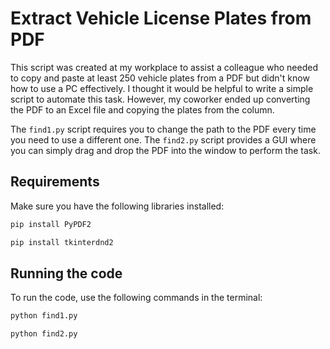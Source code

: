 # Extract Vehicle License Plates from PDF

This script was created at my workplace to assist a colleague who needed to copy and paste at least 250 vehicle plates from a PDF but didn't know how to use a PC effectively. I thought it would be helpful to write a simple script to automate this task. However, my coworker ended up converting the PDF to an Excel file and copying the plates from the column.

The `find1.py` script requires you to change the path to the PDF every time you need to use a different one. The `find2.py` script provides a GUI where you can simply drag and drop the PDF into the window to perform the task.

## Requirements

Make sure you have the following libraries installed:

```bash
pip install PyPDF2
```

```bash
pip install tkinterdnd2
```

## Running the code

To run the code, use the following commands in the terminal:

```bash
python find1.py
```

```bash
python find2.py
```
